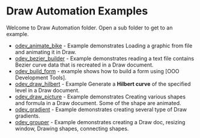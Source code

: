 # Draw Automation Examples

Welcome to Draw Automation folder. Open a sub folder to get to an example.

- [odev_animate_bike](./odev_animate_bike/) - Example demonstrates Loading a graphic from file and animating it in Draw.
- [odev_bezier_builder](./odev_bezier_builder/) - Example demonstrates reading a text file contains Bezier curve data that is recreated in a Draw document.
- [odev_build_form](./odev_build_form/) - example shows how to build a form using [OOO Development Tools].
- [odev_draw_hilbert](./odev_draw_hilbert/) - Example Generate a **Hilbert curve** of the specified level in a Draw document.
- [odev_draw_picture](./odev_draw_picture/) - Example demonstrates Creating various shapes and formula in a Draw document. Some of the shape are animated.
- [odev_gradient](./odev_gradient/) - Example demonstrates creating several type of Draw gradients.
- [odev_grouper](./odev_grouper/) - Example demonstrates creating a Draw doc, resizing window, Drawing shapes, connecting shapes.
